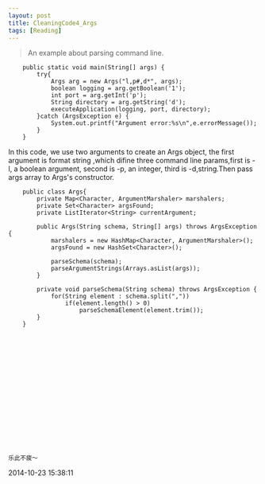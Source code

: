 ```yaml
---
layout: post
title: CleaningCode4_Args
tags: [Reading]
---
```


>An example about parsing command line.


```
	public static void main(String[] args) {
		try{
			Args arg = new Args("l,p#,d*", args);
			boolean logging = arg.getBoolean('1');
			int port = arg.getInt('p');
			String directory = arg.getString('d');
			executeApplication(logging, port, directory);
		}catch (ArgsException e) {
			System.out.printf("Argument error:%s\n",e.errorMessage());
		}
	}
```
In this code, we use two arguments to create an Args object, the first argument is format string
,which difine three command line params,first is -l, a boolean argument, second is -p, an integer,
third is -d,string.Then pass args array to Args's constructor.

```
	public class Args{
		private Map<Character, ArgumentMarshaler> marshalers;
		private Set<Character> argsFound;
		private ListIterator<String> currentArgument;
		
		public Args(String schema, String[] args) throws ArgsException {
			marshalers = new HashMap<Character, ArgumentMarshaler>();
			argsFound = new HashSet<Character>();
			
			parseSchema(schema);
			parseArgumentStrings(Arrays.asList(args));
		}
		
		private void parseSchema(String schema) throws ArgsException {
			for(String element : schema.split(","))
				if(element.length() > 0)
					parseSchemaElement(element.trim());
		}
	}
	
	
```

```
```

```
```

```
```

```
```

```
```

```
```

```
```

```
```

```
```

```
```

```
```

```
```

```
```

```
```

```
```

	
	乐此不疲～

2014-10-23 15:38:11









































































